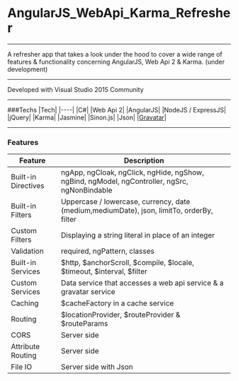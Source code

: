 # AngularJS_WebApi_Karma_Refresher

---

A refresher app that takes a look under the hood to cover a wide range of features & functionality concerning AngularJS, Web Api 2 & Karma. (under development)

---

Developed with Visual Studio 2015 Community

---

###Techs
|Tech|
|----|
|C#|
|Web Api 2|
|AngularJS|
|NodeJS / ExpressJS|
|jQuery|
|Karma|
|Jasmine|
|Sinon.js|
|Json|
|[Gravatar](https://en.gravatar.com/)|

---

### Features
|Feature|Description|
|-------|-----------|
|Built-in Directives|ngApp, ngCloak, ngClick, ngHide, ngShow, ngBind, ngModel, ngController, ngSrc, ngNonBindable|
|Built-in Filters|Uppercase / lowercase, currency, date (medium,mediumDate), json, limitTo, orderBy, filter|
|Custom Filters| Displaying a string literal in place of an integer|
|Validation|required, ngPattern, classes|
|Built-in Services|$http, $anchorScroll, $compile, $locale, $timeout, $interval, $filter|
|Custom Services|Data service that accesses a web api service & a gravatar service|
|Caching| $cacheFactory in a cache service|
|Routing| $locationProvider, $routeProvider & $routeParams|
|CORS| Server side |
|Attribute Routing| Server side |
|File IO| Server side with Json |

